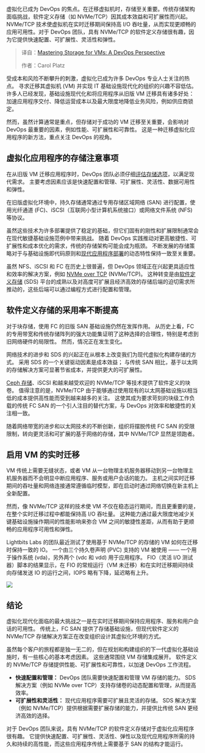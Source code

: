 <!--
title: 精通虚拟机存储：DevOps视角
cover: https://cdn.thenewstack.io/media/2025/08/52b054c3-storage.jpg
summary: 虚拟化已成为 DevOps 的焦点。在迁移虚拟机时，存储至关重要。传统存储架构面临挑战，软件定义存储（如 NVMe/TCP）因其成本效益和可扩展性而兴起。NVMe/TCP 技术使虚拟机在实时迁移期间保持高 I/O 吞吐量，从而实现更顺畅的应用可用性。对于 DevOps 团队，具有 NVMe/TCP 的软件定义存储很有趣，因为它提供快速配置、可扩展性、灵活性和弹性。
-->

虚拟化已成为 DevOps 的焦点。在迁移虚拟机时，存储至关重要。传统存储架构面临挑战，软件定义存储（如 NVMe/TCP）因其成本效益和可扩展性而兴起。NVMe/TCP 技术使虚拟机在实时迁移期间保持高 I/O 吞吐量，从而实现更顺畅的应用可用性。对于 DevOps 团队，具有 NVMe/TCP 的软件定义存储很有趣，因为它提供快速配置、可扩展性、灵活性和弹性。

> 译自：[Mastering Storage for VMs: A DevOps Perspective](https://thenewstack.io/mastering-storage-for-vms-a-devops-perspective/)
> 
> 作者：Carol Platz

受成本和风险不断攀升的刺激，虚拟化已成为许多 DevOps 专业人士关注的热点。 寻求迁移其虚拟机 (VM) 并实现 IT 基础设施现代化的组织的兴趣不容低估。 许多人已经发现，基础设施现代化和将应用程序从旧版 VM 迁移具有诸多好处：加速应用程序交付、降低运营成本以及最大限度地降低业务风险，例如供应商锁定。

然而，虽然计算通常是重点，但存储对于成功的 VM 迁移至关重要，会影响对 DevOps 最重要的因素，例如性能、可扩展性和可靠性。 这是一种迁移虚拟化应用程序的新方法，重点关注 DevOps 的视角。

## 虚拟化应用程序的存储注意事项

在从旧版 VM 迁移应用程序时，DevOps 团队必须仔细[评估存储选项](https://thenewstack.io/no-more-waiting-eliminate-application-timeouts/)，以满足现代需求。 主要考虑因素应该是快速配置和管理、可扩展性、灵活性、数据可用性和弹性。

在旧版虚拟化环境中，持久存储通常通过专用存储区域网络 (SAN) 进行配置，使用光纤通道 (FC)、iSCSI（互联网小型计算机系统接口）或网络文件系统 (NFS) 等协议。

虽然这些技术为许多部署提供了稳定的基础，但它们固有的刚性和扩展限制通常会在现代敏捷基础设施范例中带来挑战。 随着 DevOps 实践推动对更高敏捷性、可扩展性和成本优化的需求，传统的存储架构可能会成为瓶颈。 不断发展的存储策略对于与基础设施即代码原则和[现代应用程序部署](https://thenewstack.io/a-cloud-architects-guide-to-e-commerce-data-storage/)的动态特性保持一致至关重要。

虽然 NFS、iSCSI 和 FC 在历史上很普遍，但 DevOps 领域正在兴起更具适应性和效率的解决方案，例如 [NVMe over TCP](https://www.lightbitslabs.com/nvme-over-tcp/) (NVMe/TCP)。 这种转变是由[软件定义存储](https://www.lightbitslabs.com/product/) (SDS) 平台的成熟以及对高度可扩展且经济高效的存储后端的迫切需求所推动的，这些后端可以通过编程方式进行配置和管理。

## 软件定义存储的采用率不断提高

对于块存储，使用 FC 的旧版 SAN 基础设施仍然在发挥作用。 从历史上看，FC 的专用带宽和传统存储阵列的强大功能集证明了这种选择的合理性，特别是考虑到旧网络硬件的局限性。 然而，情况正在发生变化。

网络技术的进步和 SDS 的兴起正在从根本上改变我们为现代虚拟化构建存储的方式。 采用 SDS 的一个关键驱动因素是成本效益； 与传统 SAN 相比，基于以太网的存储解决方案可显著节省成本，并提供更大的可扩展性。

[Ceph 存储](https://www.lightbitslabs.com/ceph-vs-lightbits-comparison/)、iSCSI 和越来越受欢迎的 NVMe/TCP 等技术提供了软件定义的块卷。 值得注意的是，NVMe/TCP 由于能够通过使用现有的以太网基础设施以相当低的成本提供高性能而受到越来越多的关注。 这使其成为要求苛刻的块级工作负载的传统 FC SAN 的一个引人注目的替代方案，与 DevOps 对效率和敏捷性的关注相一致。

随着网络带宽的进步和以太网技术的不断创新，组织将摆脱传统 FC SAN 的受限限制，转向更灵活和可扩展的基于网络的存储，其中 NVMe/TCP 显然是领跑者。

## 启用 VM 的实时迁移

VM 传统上需要无缝状态，或者 VM 从一台物理主机服务器移动到另一台物理主机服务器而不会明显中断应用程序、服务或用户会话的能力。 主机之间实时迁移期间的吞吐量和网络连接通常遵循临时模型，即在启动时通过网络切换在新主机上全新配置。

然而，像 NVMe/TCP 这样的技术使 VM 不仅在稳态运行期间，而且更重要的是，在整个实时迁移过程中都能保持高 I/O 吞吐量。 这种能力通过最大限度地减少关键基础设施操作期间的性能影响来弥合 VM 之间的敏捷性差距，从而有助于更顺畅的应用程序可用性和弹性。

Lightbits Labs 的团队最近测试了使用基于 NVMe/TCP 的存储的 VM 如何在迁移时保持一致的 IO。 一个由三个持久卷声明 (PVC) 支持的 VM 被使用 —— 一个用于操作系统 (vda)，另外两个 (vdc 和 vdd) 用于应用程序。 FIO（灵活 I/O 测试器）脚本的结果显示，在 FIO 的常规运行（VM 未迁移）和在实时迁移期间持续向存储发送 IO 的运行之间，IOPS 略有下降，延迟略有上升。

[![](https://cdn.thenewstack.io/media/2025/08/dfaa04fb-image1.png)](https://cdn.thenewstack.io/media/2025/08/dfaa04fb-image1.png)

## 结论

虚拟化现代化面临的最大挑战之一是在实时迁移期间保持应用程序、服务和用户会话的可用性。 传统上，FC SAN 提供了存储基础设施，但现代软件定义的 NVMe/TCP 存储解决方案正在改变组织设计其虚拟化环境的方式。

虽然每个客户的旅程都是独一无二的，但在规划和构建组织的下一代虚拟化基础设施时，有一些核心的基本考虑因素。 这些通常围绕 VM 存储集成展开。 软件定义的 NVMe/TCP 存储提供性能、可扩展性和可靠性，以加速 DevOps 工作流程。

* **快速配置和管理：** DevOps 团队需要快速配置和管理 VM 存储的能力。 SDS 解决方案（例如 NVMe over TCP）支持存储卷的动态配置和管理，从而提高效率。
* **可扩展性和灵活性：** 现代应用程序需要可扩展且灵活的存储。 SDS 解决方案（例如 NVMe/TCP）提供根据需要扩展存储的能力，并提供比传统 SAN 更经济高效的选择。

对于 DevOps 团队来说，具有 NVMe/TCP 的软件定义存储对于虚拟化应用程序很有趣。 它提供快速配置、可扩展性、灵活性、弹性以及现代应用程序所需的持久和持续的高性能，而这些应用程序传统上需要基于 SAN 的结构才能运行。